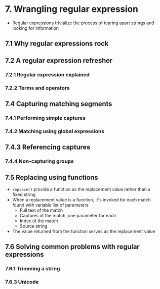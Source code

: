# 7. Wrangling regular expression
* Regular expressions trivialize the process of tearing apart strings and looking for information

## 7.1 Why regular expressions rock

## 7.2 A regular expression refresher

### 7.2.1 Regular expression explained

### 7.2.2 Terms and operators

## 7.4 Capturing matching segments

### 7.4.1 Performing simple captures

### 7.4.2 Matching using global expressions

## 7.4.3 Referencing captures

### 7.4.4 Non-capturing groups

## 7.5 Replacing using functions
* `replace()` provide a function as the replacement value rather than a fixed string
* When a replacement value is a function, it's invoked for each match found with variable list of parameters
    * Full text of the match
    * Captures of the match, one parameter for each
    * Index of the match
    * Source string
* The value returned from the function serves as the replacement value

## 7.6 Solving common problems with regular expressions

### 7.6.1 Trimming a string

### 7.6.3 Unicode